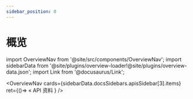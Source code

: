 ```yaml
---
sidebar_position: 0
---
```


# 概览

import OverviewNav from '@site/src/components/OverviewNav';
import sidebarData from '@site/plugins/overview-loader!@site/plugins/overview-data.json';
import Link from '@docusaurus/Link';

<OverviewNav cards={sidebarData.docsSidebars.apisSidebar[3].items}
  ret={()=>
    <Link to='/docs/apis/overview'>« API 资料</Link>
  }
/>
